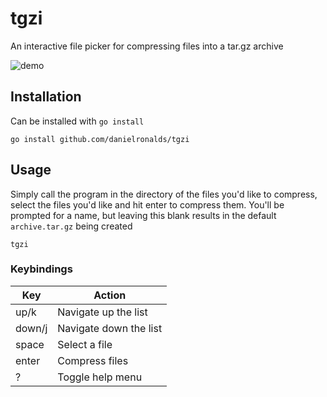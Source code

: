 # tgzi

An interactive file picker for compressing files into a 
tar.gz archive

![demo](./resources/tgzi-demo.gif)

## Installation

Can be installed with `go install`

```console
go install github.com/danielronalds/tgzi
```

## Usage

Simply call the program in the directory of the files you'd
like to compress, select the files you'd like and hit enter
to compress them. You'll be prompted for a name, but leaving
this blank results in the default `archive.tar.gz` being
created

```console
tgzi
```

### Keybindings

| Key    | Action                  |
| ------ | ----------------------- |
| up/k   |  Navigate up the list   |
| down/j |  Navigate down the list |
| space  |  Select a file          |
| enter  |  Compress files         |
| ?      |  Toggle help menu       |
